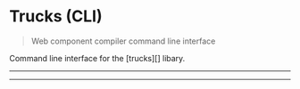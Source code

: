 # Trucks (CLI) 

<? @include readme/badges.md ?>

> Web component compiler command line interface

Command line interface for the [trucks][] libary.

<? @include {=readme}
      install.md
      documentation.md
      completion.md ?>

***
<!-- @toc -->
***

<? @include {=readme}
      developer.md
      license.md
      links.md ?>
